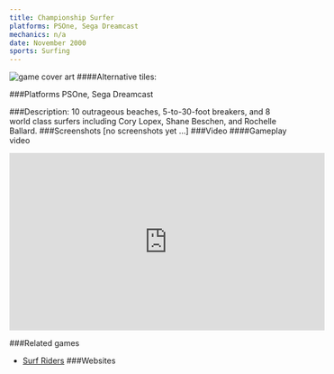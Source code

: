 ```yaml
---
title: Championship Surfer
platforms: PSOne, Sega Dreamcast
mechanics: n/a
date: November 2000
sports: Surfing
---
```

![game cover art](//images.igdb.com/igdb/image/upload/t_cover_big/hij8afadqrtcdutwosdl.jpg "Logo Title Text 1")
####Alternative tiles:

###Platforms
PSOne, Sega Dreamcast

###Description:
10 outrageous beaches, 5-to-30-foot breakers, and 8 world class surfers including Cory Lopex, Shane Beschen, and Rochelle Ballard.
###Screenshots
[no screenshots yet ...]
###Video
####Gameplay video

<iframe width="560" height="315" src="https://www.youtube.com/embed/InEubKwnCEI" frameborder="0" allowfullscreen></iframe>

###Related games
* [Surf Riders](/games/surf-riders-44962/)
###Websites

